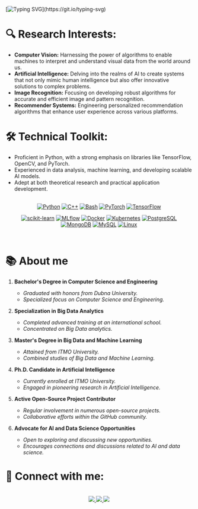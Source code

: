 [![Typing SVG](https://readme-typing-svg.herokuapp.com?font=Fira+Code&size=30&duration=3000&pause=1500&random=false&width=700&lines=Hi%2C+my+name+is+Artem+Smetanin!;I'm+a+PhD+student+at+ITMO+University.)](https://git.io/typing-svg)

# 🔍 **Research Interests:**
- **Computer Vision:** Harnessing the power of algorithms to enable machines to interpret and understand visual data from the world around us.
- **Artificial Intelligence:** Delving into the realms of AI to create systems that not only mimic human intelligence but also offer innovative solutions to complex problems.
- **Image Recognition:** Focusing on developing robust algorithms for accurate and efficient image and pattern recognition.
- **Recommender Systems:** Engineering personalized recommendation algorithms that enhance user experience across various platforms.

# 🛠 **Technical Toolkit:**
- Proficient in Python, with a strong emphasis on libraries like TensorFlow, OpenCV, and PyTorch.
- Experienced in data analysis, machine learning, and developing scalable AI models.
- Adept at both theoretical research and practical application development.
<br><br>

<div align="center">

[![Python][Python]][Python-url] 
[![C++][C++]][C++-url]
[![Bash][Bash]][Bash-url]
[![PyTorch][PyTorch]][PyTorch-url]
[![TensorFlow][TensorFlow]][TensorFlow-url]
    
[![scikit-learn][scikit-learn]][scikit-learn-url]
[![MLflow][MLflow]][Mlflow-url]
[![Docker][Docker]][Docker-url]
[![Kubernetes][Kubernetes]][Kubernetes-url]
[![PostgreSQL][PostgreSQL]][PostgreSQL-url]
[![MongoDB][MongoDB]][MongoDB-url]
[![MySQL][MySQL]][MySQL-url]
[![Linux][Linux]][Linux-url]




</div>

<br>

# 📚 About me

1. **Bachelor's Degree in Computer Science and Engineering**
   - *Graduated with honors from Dubna University.*
   - *Specialized focus on Computer Science and Engineering.*

2. **Specialization in Big Data Analytics**
   - *Completed advanced training at an international school.*
   - *Concentrated on Big Data analytics.*

3. **Master's Degree in Big Data and Machine Learning**
   - *Attained from ITMO University.*
   - *Combined studies of Big Data and Machine Learning.*

4. **Ph.D. Candidate in Artificial Intelligence**
   - *Currently enrolled at ITMO University.*
   - *Engaged in pioneering research in Artificial Intelligence.*

5. **Active Open-Source Project Contributor**
   - *Regular involvement in numerous open-source projects.*
   - *Collaborative efforts within the GitHub community.*

6. **Advocate for AI and Data Science Opportunities**
   - *Open to exploring and discussing new opportunities.*
   - *Encourages connections and discussions related to AI and data science.*


# 🔗 **Connect with me:**
<br>

<div align="center">
    <a href="https://t.me/artemsmetanin">
        <img src="https://img.shields.io/badge/-telegram-2CA5E0?style=for-the-badge&logo=telegram&labelColor=white">
    </a>
    <a href="mailto:artem_smetanin@niuitmo.ru">
        <img src="https://img.shields.io/badge/-gmail-EA4335?style=for-the-badge&logo=gmail&labelColor=white">
    </a>
        <a href="https://www.researchgate.net/scientific-contributions/Artem-Smetanin-2185922456">
        <img src="https://img.shields.io/badge/ResearchGate-00CCBB?style=for-the-badge&logo=ResearchGate&logoColor=white">
    </a>
</div>


<br>


  <!--LINKS-->

[Python]: https://img.shields.io/badge/-python-3776AB?style=for-the-badge&logo=python&labelColor=white
[Python-url]: https://www.python.org
[C++]: https://img.shields.io/badge/C++-2496ED?style=for-the-badge&logo=c%2B%2B&labelColor=white&logoColor=black
[C++-url]: https://ru.wikipedia.org/wiki/C%2B%2B
[Bash]: https://img.shields.io/badge/bash-47A248?style=for-the-badge&logo=GNUBash&labelColor=white&logoColor=black
[Bash-url]: https://www.gnu.org/savannah-checkouts/gnu/bash/manual/bash.html
[MLflow]: https://img.shields.io/badge/MLflow-0194E2?style=for-the-badge&logo=MLflow&labelColor=white
[Mlflow-url]: https://mlflow.org
[PyTorch]: https://img.shields.io/badge/PyTorch-EE4C2C?style=for-the-badge&logo=PyTorch&labelColor=white
[PyTorch-url]: https://pytorch.org
[TensorFlow]: https://img.shields.io/badge/TensorFlow-FF6F00?style=for-the-badge&logo=TensorFlow&labelColor=white
[TensorFlow-url]: https://www.tensorflow.org
[scikit-learn]: https://img.shields.io/badge/ScikitLearn-F7931E?style=for-the-badge&logo=scikit-learn&labelColor=white
[scikit-learn-url]: https://scikit-learn.org/stable/
[Docker]: https://img.shields.io/badge/-docker-2496ED?style=for-the-badge&logo=docker&labelColor=white
[Docker-url]: https://www.docker.com
[Kubernetes]: https://img.shields.io/badge/-kubernetes-326CE5?style=for-the-badge&logo=kubernetes&labelColor=white
[Kubernetes-url]: https://kubernetes.io
[PostgreSQL]: https://img.shields.io/badge/-postgresql-4169E1?style=for-the-badge&logo=postgresql&labelColor=white
[PostgreSQL-url]: https://www.postgresql.org
[MongoDB]: https://img.shields.io/badge/-mongodb-47A248?style=for-the-badge&logo=mongodb&labelColor=white
[MongoDB-url]: https://www.mongodb.com
[MySQL]: https://img.shields.io/badge/-mysql-4479A1?style=for-the-badge&logo=mysql&labelColor=white&logoColor=4479A1
[MySQL-url]: https://www.mysql.com
[SQLite]: https://img.shields.io/badge/-sqlite-003B57?style=for-the-badge&logo=sqlite&labelColor=white
[SQLite-url]: https://www.sqlite.org/index.html
[Linux]: https://img.shields.io/badge/Linux-FCC624?style=for-the-badge&logo=linux&labelColor=white&logoColor=black
[Linux-url]: https://www.linux.org



